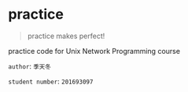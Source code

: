 # practice
> practice makes perfect!

practice code for Unix Network Programming course 



`author`: `季天冬`

`student number`: `201693097`
